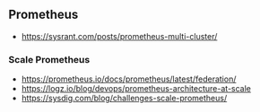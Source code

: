 ## Prometheus

- https://sysrant.com/posts/prometheus-multi-cluster/

### Scale Prometheus

- https://prometheus.io/docs/prometheus/latest/federation/
- https://logz.io/blog/devops/prometheus-architecture-at-scale
- https://sysdig.com/blog/challenges-scale-prometheus/
